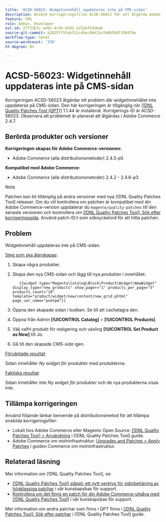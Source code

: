 ```yaml
---
title: 'ACSD-56023: Widgetinnehåll uppdateras inte på CMS-sidan'
description: Använd korrigeringsfilen ACSD-56023 för att åtgärda Adobe Commerce-problemet där widgetinnehållet inte uppdateras på CMS-sidan
feature: CMS
role: Admin, Developer
exl-id: 2ff33b1c-ae92-4c59-83d2-e252bf543bab
source-git-commit: a28257f55abf21cddec9b415e7e8858df33647be
workflow-type: tm+mt
source-wordcount: '370'
ht-degree: 0%

---
```


# ACSD-56023: Widgetinnehåll uppdateras inte på CMS-sidan

Korrigeringen ACSD-56023 åtgärdar ett problem där widgetinnehållet inte uppdateras på CMS-sidan. Den här korrigeringen är tillgänglig när [[!DNL Quality Patches Tool (QPT)]](/help/announcements/adobe-commerce-announcements/magento-quality-patches-released-new-tool-to-self-serve-quality-patches.md) 1.1.44 är installerat. Korrigerings-ID är ACSD-56023. Observera att problemet är planerat att åtgärdas i Adobe Commerce 2.4.7.

## Berörda produkter och versioner

**Korrigeringen skapas för Adobe Commerce-versionen:**

* Adobe Commerce (alla distributionsmetoder) 2.4.5-p5

**Kompatibel med Adobe Commerce:**

* Adobe Commerce (alla distributionsmetoder) 2.4.2 - 2.4.6-p3

>[!NOTE]
>
>Patchen kan bli tillämplig på andra versioner med nya [!DNL Quality Patches Tool] releaser. Om du vill kontrollera om patchen är kompatibel med din Adobe Commerce-version uppdaterar du `magento/quality-patches` till den senaste versionen och kontrollera om [[!DNL Quality Patches Tool]: Sök efter korrigeringssida](https://experienceleague.adobe.com/tools/commerce-quality-patches/index.html). Använd patch-ID:t som söknyckelord för att hitta patchen.

## Problem

Widgetinnehåll uppdateras inte på CMS-sidan.

<u>Steg som ska återskapas</u>:

1. Skapa några produkter.
1. Skapa den nya CMS-sidan och lägg till nya produkter i innehållet:

   ```
      {{widget type="Magento\Catalog\Block\Product\Widget\NewWidget" display_type="new_products" show_pager="1" products_per_page="5" products_count="10" template="product/widget/new/content/new_grid.phtml" page_var_name="pnetpm"}} 
   ```

1. Öppna den skapade sidan i butiken. Se till att cachelagra den.
1. Öppna från Admin **[!UICONTROL Catalog]** > **[!UICONTROL Products]**.
1. Välj valfri produkt för redigering och växling **[!UICONTROL Set Product as New]** till *Ja*.
1. Gå till den skapade *CMS-sida* igen.

<u>Förväntade resultat</u>:

Sidan innehåller *Ny widget för produkter* med produkterna.

<u>Faktiska resultat</u>:

Sidan innehåller inte *Ny widget för produkter* och de nya produkterna visas inte.

## Tillämpa korrigeringen

Använd följande länkar beroende på distributionsmetod för att tillämpa enskilda korrigeringsfiler:

* Lokalt hos Adobe Commerce eller Magento Open Source: [[!DNL Quality Patches Tool] > Användning](https://experienceleague.adobe.com/docs/commerce-operations/tools/quality-patches-tool/usage.html) i [!DNL Quality Patches Tool] guide.
* Adobe Commerce om molninfrastruktur: [Upgrades and Patches > Apply Patches](https://experienceleague.adobe.com/docs/commerce-cloud-service/user-guide/develop/upgrade/apply-patches.html) i guiden Commerce om molninfrastruktur.

## Relaterad läsning

Mer information om [!DNL Quality Patches Tool], se:

* [[!DNL Quality Patches Tool] släppt: ett nytt verktyg för självbetjäning av högklassiga patchar](/help/announcements/adobe-commerce-announcements/magento-quality-patches-released-new-tool-to-self-serve-quality-patches.md) i vår kunskapsbas för support.
* [Kontrollera om det finns en patch för din Adobe Commerce-utgåva med [!DNL Quality Patches Tool]](/help/support-tools/patches-available-in-qpt-tool/check-patch-for-magento-issue-with-magento-quality-patches.md) i vår kunskapsbas för support.

Mer information om andra patchar som finns i QPT finns i [[!DNL Quality Patches Tool]: Sök efter patchar](https://experienceleague.adobe.com/tools/commerce-quality-patches/index.html) i [!DNL Quality Patches Tool] guide.

